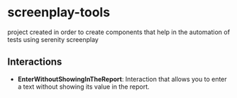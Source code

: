 # screenplay-tools

project created in order to create components that help in the automation of tests using serenity screenplay

## Interactions
* **EnterWithoutShowingInTheReport**: Interaction that allows you to enter a text without showing its value in the report.

